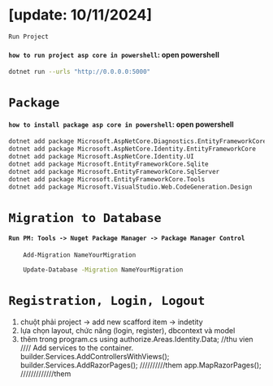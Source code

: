 #  [update: 10/11/2024]
`Run Project`
#### `how to run project asp core in powershell`: open powershell
```bash
dotnet run --urls "http://0.0.0.0:5000"
```
# `Package`
#### `how to install package asp core in powershell`: open powershell
```bash
dotnet add package Microsoft.AspNetCore.Diagnostics.EntityFrameworkCore
dotnet add package Microsoft.AspNetCore.Identity.EntityFrameworkCore
dotnet add package Microsoft.AspNetCore.Identity.UI
dotnet add package Microsoft.EntityFrameworkCore.Sqlite
dotnet add package Microsoft.EntityFrameworkCore.SqlServer
dotnet add package Microsoft.EntityFrameworkCore.Tools
dotnet add package Microsoft.VisualStudio.Web.CodeGeneration.Design
```
# `Migration to Database`
#### `Run PM: Tools -> Nuget Package Manager -> Package Manager Control`
```bash
    Add-Migration NameYourMigration
```
```bash
    Update-Database -Migration NameYourMigration
```
# `Registration, Login, Logout`
1. chuột phải project -> add new scafford item -> indetity 
2. lựa chọn layout, chức năng (login, register), dbcontext và model
3. thêm trong program.cs
	using authorize.Areas.Identity.Data; //thu vien
	//// Add services to the container.
	builder.Services.AddControllersWithViews();
	builder.Services.AddRazorPages(); //////////them
	app.MapRazorPages(); /////////////them
